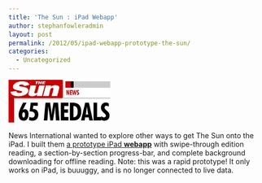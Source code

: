 ```yaml
---
title: 'The Sun : iPad Webapp'
author: stephanfowleradmin
layout: post
permalink: /2012/05/ipad-webapp-prototype-the-sun/
categories:
  - Uncategorized
---
```

<img src="/assets/2012/12/thesun-ipad.jpg" alt="thesun-ipad" width="200" height="84" class="alignleft size-full wp-image-49" />

News International wanted to explore other ways to get The Sun onto the iPad. I built them [a prototype iPad **webapp**][1] with swipe-through edition reading, a section-by-section progress-bar, and complete background downloading for offline reading. Note: this was a rapid prototype! It only works on iPad, is buuuggy, and is no longer connected to live data.

 [1]: http://thesun.tmpurl.net/ "The Sun Ipad Webapp"